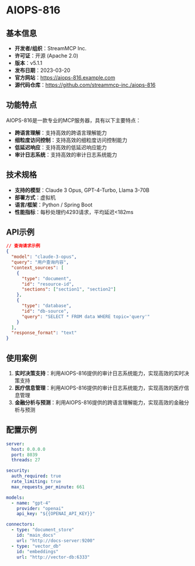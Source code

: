 # AIOPS-816

## 基本信息

- **开发者/组织**：StreamMCP Inc.
- **许可证**：开源 (Apache 2.0)
- **版本**：v5.1.1
- **发布日期**：2023-03-20
- **官方网站**：https://aiops-816.example.com
- **源代码仓库**：https://github.com/streammcp-inc./aiops-816

## 功能特点

AIOPS-816是一款专业的MCP服务器，具有以下主要特点：

- **跨语言理解**：支持高效的跨语言理解能力
- **细粒度访问控制**：支持高效的细粒度访问控制能力
- **低延迟响应**：支持高效的低延迟响应能力
- **审计日志系统**：支持高效的审计日志系统能力


## 技术规格

- **支持的模型**：Claude 3 Opus, GPT-4-Turbo, Llama 3-70B
- **部署方式**：虚拟机
- **语言/框架**：Python / Spring Boot
- **性能指标**：每秒处理约4293请求，平均延迟<182ms

## API示例

```json
// 查询请求示例
{
  "model": "claude-3-opus",
  "query": "用户查询内容",
  "context_sources": [
    {
      "type": "document",
      "id": "resource-id",
      "sections": ["section1", "section2"]
    },
    {
      "type": "database",
      "id": "db-source",
      "query": "SELECT * FROM data WHERE topic='query'"
    }
  ],
  "response_format": "text"
}
```

## 使用案例

1. **实时决策支持**：利用AIOPS-816提供的审计日志系统能力，实现高效的实时决策支持
2. **医疗信息管理**：利用AIOPS-816提供的审计日志系统能力，实现高效的医疗信息管理
3. **金融分析与预测**：利用AIOPS-816提供的跨语言理解能力，实现高效的金融分析与预测


## 配置示例

```yaml
server:
  host: 0.0.0.0
  port: 8039
  threads: 27

security:
  auth_required: true
  rate_limiting: true
  max_requests_per_minute: 661

models:
  - name: "gpt-4"
    provider: "openai"
    api_key: "${{OPENAI_API_KEY}}"

connectors:
  - type: "document_store"
    id: "main_docs"
    url: "http://docs-server:9200"
  - type: "vector_db"
    id: "embeddings"
    url: "http://vector-db:6333"
```